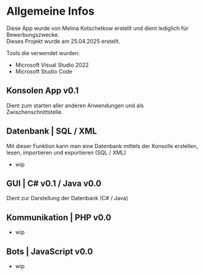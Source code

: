 # Allgemeine Infos

Diese App wurde von Melina Kotschetkow erstellt und dient lediglich für Bewerbungszwecke. <br />
Dieses Projekt wurde am 25.04.2025 erstellt. <br />

Tools die verwendet wurden:
- Microsoft Visual Studio 2022
- Microsoft Studio Code <br />

## Konsolen App v0.1
Dient zum starten aller anderen Anwendungen und als Zwischenschnittstelle.

## Datenbank | SQL / XML  
Mit dieser Funktion kann man eine Datenbank mittels der Konsolle erstellen, lesen, importieren und exportieren (SQL / XML) <br />
- wip

## GUI | C# v0.1 / Java v0.0
Dient zur Darstellung der Datenbank (C# / Java) <br />

## Kommunikation | PHP v0.0
- wip

## Bots | JavaScript v0.0
- wip
